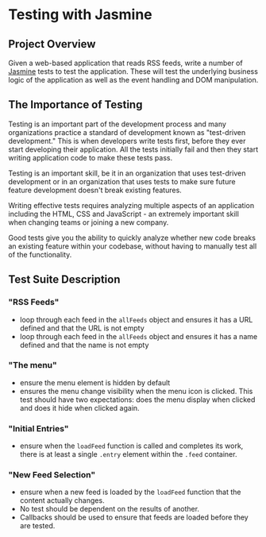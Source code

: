 # Testing with Jasmine 

## Project Overview 
<p>Given a web-based application that reads RSS feeds, write a number of <a href="https://jasmine.github.io/">Jasmine</a> tests to test the application. These will test the underlying business logic of the application as well as the event handling and DOM manipulation.</p>

## The Importance of Testing
<p>Testing is an important part of the development process and many organizations practice a standard of development known as "test-driven development." This is when developers write tests first, before they ever start developing their application. All the tests initially fail and then they start writing application code to make these tests pass.</p>

<p>Testing is an important skill, be it in an organization that uses test-driven development or in an organization that uses tests to make sure future feature development doesn't break existing features.</p>

<p>Writing effective tests requires analyzing multiple aspects of an application including the HTML, CSS and JavaScript - an extremely important skill when changing teams or joining a new company.</p>

<p>Good tests give you the ability to quickly analyze whether new code breaks an existing feature within your codebase, without having to manually test all of the functionality.</p>

## Test Suite Description
### "RSS Feeds"
- loop through each feed in the `allFeeds` object and ensures it has a URL defined and that the URL is not empty
- loop through each feed in the `allFeeds` object and ensures it has a name defined and that the name is not empty

### "The menu"
- ensure the menu element is hidden by default
- ensures the menu change visibility when the menu icon is clicked. This test should have two expectations: does the menu display when clicked and does it hide when clicked again.

### "Initial Entries"
- ensure when the `loadFeed` function is called and completes its work, there is at least a single `.entry` element within the `.feed` container.

### "New Feed Selection"
- ensure when a new feed is loaded by the `loadFeed` function that the content actually changes.
- No test should be dependent on the results of another.
- Callbacks should be used to ensure that feeds are loaded before they are tested.
